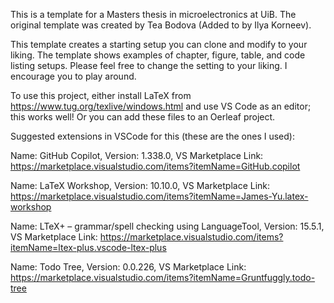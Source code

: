 This is a template for a Masters thesis in microelectronics at UiB.
The original template was created by Tea Bodova (Added to by Ilya Korneev).

This template creates a starting setup you can clone and modify to your liking.
The template shows examples of chapter, figure, table, and code listing setups.
Please feel free to change the setting to your liking.
I encourage you to play around.

To use this project, either install LaTeX from https://www.tug.org/texlive/windows.html and use VS Code as an editor; this works well!
Or you can add these files to an Oerleaf project.

Suggested extensions in VSCode for this (these are the ones I used):

Name: GitHub Copilot, 
Version: 1.338.0, 
VS Marketplace Link: https://marketplace.visualstudio.com/items?itemName=GitHub.copilot

Name: LaTeX Workshop, 
Version: 10.10.0, 
VS Marketplace Link: https://marketplace.visualstudio.com/items?itemName=James-Yu.latex-workshop

Name: LTeX+ – grammar/spell checking using LanguageTool, 
Version: 15.5.1, 
VS Marketplace Link: https://marketplace.visualstudio.com/items?itemName=ltex-plus.vscode-ltex-plus

Name: Todo Tree, 
Version: 0.0.226, 
VS Marketplace Link: https://marketplace.visualstudio.com/items?itemName=Gruntfuggly.todo-tree



